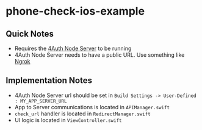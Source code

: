 # phone-check-ios-example

## Quick Notes

- Requires the [4Auth Node Server](https://gitlab.com/4auth/devx/4auth-node-server) to be running
- 4Auth Node Server needs to have a public URL. Use something like [Ngrok](https://ngrok.com/)

## Implementation Notes

- 4Auth Node Server url should be set in `Build Settings -> User-Defined : MY_APP_SERVER_URL`
- App to Server communications is located in `APIManager.swift`
- `check_url` handler is located in `RedirectManager.swift`
- UI logic is located in `ViewController.swift`


